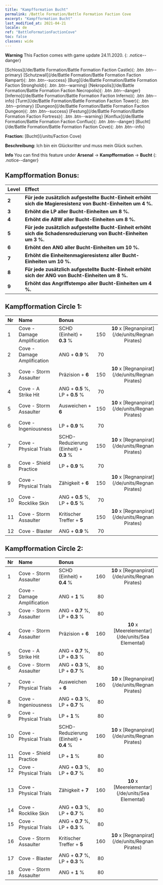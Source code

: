 ```yaml
---
title: "Kampfformation Bucht"
permalink: /Battle Formation/Battle Formation Faction Cove
excerpt: "Kampfformation Bucht"
last_modified_at: 2021-04-21
locale: de
ref: "BattleFormationFactionCove"
toc: false
classes: wide
---
```

**Warning** This Faction comes with game update 24.11.2020.
{: .notice--danger}

 [Schloss](/de/Battle Formation/Battle Formation Faction Castle){: .btn .btn--primary} [Schutzwall](/de/Battle Formation/Battle Formation Faction Rampart){: .btn .btn--success} [Burg](/de/Battle Formation/Battle Formation Faction Stronghold){: .btn .btn--warning} [Nekropolis](/de/Battle Formation/Battle Formation Faction Necropolis){: .btn .btn--danger} [Inferno](/de/Battle Formation/Battle Formation Faction Inferno){: .btn .btn--info} [Turm](/de/Battle Formation/Battle Formation Faction Tower){: .btn .btn--primary} [Dungeon](/de/Battle Formation/Battle Formation Faction Dungeon){: .btn .btn--success} [Festung](/de/Battle Formation/Battle Formation Faction Fortress){: .btn .btn--warning} [Konflux](/de/Battle Formation/Battle Formation Faction Conflux){: .btn .btn--danger} [Bucht](/de/Battle Formation/Battle Formation Faction Cove){: .btn .btn--info} 

  **Fraction:** [Bucht](/units/Faction Cove)

  **Beschreibung:** Ich bin ein Glücksritter und muss mein Glück suchen.

**Info** You can find this feature under **Arsenal** -> **Kampfformation** -> **Bucht** 
{: .notice--danger}

## Kampfformation Bonus:

  | Level |         Effect        |
  |:------|:---------------------|
  | **2** | **Für jede zusätzlich aufgestellte Bucht-Einheit erhöht sich die Magieresistenz von Bucht-Einheiten um 4 %.** |
  | **3** | **Erhöht die LP aller Bucht-Einheiten um 8 %.** |
  | **4** | **Erhöht die ABW aller Bucht-Einheiten um 8 %.** |
  | **5** | **Für jede zusätzlich aufgestellte Bucht-Einheit erhöht sich die Schadensreduzierung von Bucht-Einheiten um 3 %.** |
  | **6** | **Erhöht den ANG aller Bucht-Einheiten um 10 %.** |
  | **7** | **Erhöht die Einheitenmagieresistenz aller Bucht-Einheiten um 10 %.** |
  | **8** | **Für jede zusätzlich aufgestellte Bucht-Einheit erhöht sich der ANG von Bucht-Einheiten um 8 %.** |
  | **9** | **Erhöht das Angriffstempo aller Bucht-Einheiten um 4 %.** |

## Kampfformation Circle 1:

  |  Nr  |  Name   |  Bonus  | <i class="fas fa-flask"/>  |  <i class="fab fa-optin-monster"/> |
  |:-----|:--------------------|:---------|:-----------------:|:----------------:|
  | 1 | Cove - Damage Amplification | SCHD (Einheit) + **0.3** % | 150 |  **10** x [Regnanpirat](/de/units/Regnan Pirates) |
  | 2 | Cove - Damage Amplification | ANG + **0.9** % | 70 |   |
  | 3 | Cove - Storm Assaulter | Präzision + **6**  | 150 |  **10** x [Regnanpirat](/de/units/Regnan Pirates) |
  | 4 | Cove - A Strike Hit | ANG + **0.5** %, LP + **0.5** % | 70 |   |
  | 5 | Cove - Storm Assaulter | Ausweichen + **6**  | 150 |  **10** x [Regnanpirat](/de/units/Regnan Pirates) |
  | 6 | Cove - Ingeniousness | LP + **0.9** % | 70 |   |
  | 7 | Cove - Physical Trials | SCHD-Reduzierung (Einheit) + **0.3** % | 150 |  **10** x [Regnanpirat](/de/units/Regnan Pirates) |
  | 8 | Cove - Shield Practice | LP + **0.9** % | 70 |   |
  | 9 | Cove - Physical Trials | Zähigkeit + **6**  | 150 |  **10** x [Regnanpirat](/de/units/Regnan Pirates) |
  | 10 | Cove - Rocklike Skin | ANG + **0.5** %, LP + **0.5** % | 70 |   |
  | 11 | Cove - Storm Assaulter | Kritischer Treffer + **5**  | 150 |  **10** x [Regnanpirat](/de/units/Regnan Pirates) |
  | 12 | Cove - Blaster | ANG + **0.9** % | 70 |   |
  


## Kampfformation Circle 2:

  |  Nr  |  Name   |  Bonus  | <i class="fas fa-flask"/>  |  <i class="fab fa-optin-monster"/> |
  |:-----|:--------------------|:---------|:-----------------:|:----------------:|
  | 1 | Cove - Storm Assaulter | SCHD (Einheit) + **0.4** % | 160 |  **10** x [Regnanpirat](/de/units/Regnan Pirates) |
  | 2 | Cove - Damage Amplification | ANG + **1** % | 80 |   |
  | 3 | Cove - Storm Assaulter | ANG + **0.7** %, LP + **0.3** % | 80 |   |
  | 4 | Cove - Storm Assaulter | Präzision + **6**  | 160 |  **10** x [Meerelementar](/de/units/Sea Elemental) |
  | 5 | Cove - A Strike Hit | ANG + **0.7** %, LP + **0.3** % | 80 |   |
  | 6 | Cove - Storm Assaulter | ANG + **0.3** %, LP + **0.7** % | 80 |   |
  | 7 | Cove - Physical Trials | Ausweichen + **6**  | 160 |  **10** x [Regnanpirat](/de/units/Regnan Pirates) |
  | 8 | Cove - Ingeniousness | ANG + **0.3** %, LP + **0.7** % | 80 |   |
  | 9 | Cove - Physical Trials | LP + **1** % | 80 |   |
  | 10 | Cove - Physical Trials | SCHD-Reduzierung (Einheit) + **0.4** % | 160 |  **10** x [Regnanpirat](/de/units/Regnan Pirates) |
  | 11 | Cove - Shield Practice | LP + **1** % | 80 |   |
  | 12 | Cove - Physical Trials | ANG + **0.3** %, LP + **0.7** % | 80 |   |
  | 13 | Cove - Physical Trials | Zähigkeit + **7**  | 160 |  **10** x [Meerelementar](/de/units/Sea Elemental) |
  | 14 | Cove - Rocklike Skin | ANG + **0.3** %, LP + **0.7** % | 80 |   |
  | 15 | Cove - Physical Trials | ANG + **0.7** %, LP + **0.3** % | 80 |   |
  | 16 | Cove - Storm Assaulter | Kritischer Treffer + **5**  | 160 |  **10** x [Regnanpirat](/de/units/Regnan Pirates) |
  | 17 | Cove - Blaster | ANG + **0.7** %, LP + **0.3** % | 80 |   |
  | 18 | Cove - Storm Assaulter | ANG + **1** % | 80 |   |
  

